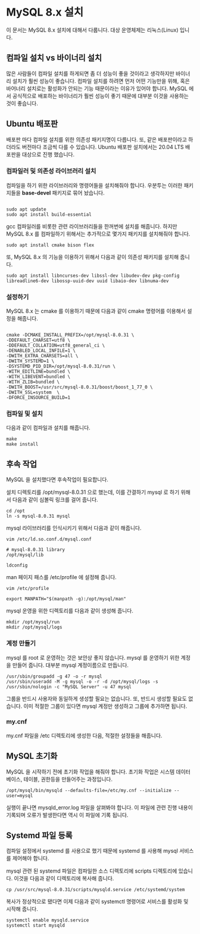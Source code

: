 # MySQL 8.x 설치

이 문서는 MySQL 8.x 설치에 대해서 다룹니다. 대상 운영체제는 리눅스(Linux) 입니다.

## 컴파일 설치 vs 바이너리 설치

많은 사람들이 컴파일 설치를 하게되면 좀 더 성능이 좋을 것이라고 생각하지만 바이너리 설치가 훨씬 성능이 좋습니다.
컴파일 설치를 하려면 먼저 어떤 기능만을 위해, 혹은 바어너리 설치로는 활성화가 안되는 기능 때문이라는 이유가 있어야 합니다.
MySQL 에서 공식적으로 배포하는 바이너리가 훨씬 성능이 좋기 때문에 대부분 이것을 사용하는 것이 좋습니다.

## Ubuntu 배포판

배포판 마다 컴파일 설치를 위한 의존성 패키지명이 다릅니다. 또, 같은 배포판이라고 하더라도 버전마다 조금씩 다를 수 있습니다.
Ubuntu 배포판 설치에서는 20.04 LTS 배포판을 대상으로 진행 했습니다.

### 컴파일러 및 의존성 라이브러리 설치

컴파일을 하기 위한 라이브러리와 명령어들을 설치해줘야 합니다. 우분투는 이러한 패키지들을 **base-devel** 패키지로 묶어 놨습니다.

```console

sudo apt update
sudo apt install build-essential

```

gcc 컴파일러를 비롯한 관련 라이브러리들을 한꺼번에 설치를 해줍니다. 하지만 MySQL 8.x 를 컴파일하기 위해서는 추가적으로 몇가지 패키지를 설치해줘야 합니다.

```console
sudo apt install cmake bison flex
```

또, MySQL 8.x 의 기능을 이용하기 위해서 다음과 같이 의존성 패키지를 설치해 줍니다.

```console
sudo apt install libncurses-dev libssl-dev libudev-dev pkg-config libreadline6-dev libossp-uuid-dev uuid libaio-dev libnuma-dev

```

### 설정하기

MySQL 8.x 는 cmake 를 이용하기 때문에 다음과 같이 cmake 명령어를 이용해서 설정을 해줍니다.

```console

cmake -DCMAKE_INSTALL_PREFIX=/opt/mysql-8.0.31 \
-DDEFAULT_CHARSET=utf8 \
-DDEFAULT_COLLATION=utf8_general_ci \
-DENABLED_LOCAL_INFILE=1 \
-DWITH_EXTRA_CHARSETS=all \
-DWITH_SYSTEMD=1 \
-DSYSTEMD_PID_DIR=/opt/mysql-8.0.31/run \
-WITH_EDITLINE=bundled \
-WITH_LIBEVENT=bundled \
-WITH_ZLIB=bundled \
-DWITH_BOOST=/usr/src/mysql-8.0.31/boost/boost_1_77_0 \
-DWITH_SSL=system  \
-DFORCE_INSOURCE_BUILD=1

```

### 컴파일 및 설치

다음과 같이 컴파일과 설치를 해줍니다.

```console
make
make install
```

## 후속 작업

MySQL 을 설치했다면 후속작업이 필요합니다.

설치 디렉토리를 /opt/mysql-8.0.31 으로 했는데, 이를 간결하기 mysql 로 하기 위해서 다음과 같이 심볼릭 링크를 걸어 줍니다.

```console
cd /opt
ln -s mysql-8.0.31 mysql
```

mysql 라이브러리를 인식시키기 위해서 다음과 같이 해줍니다.

```console
vim /etc/ld.so.conf.d/mysql.conf

# mysql-8.0.31 library
/opt/mysql/lib

ldconfig
```

man 페이지 패스를 /etc/profile 에 설정해 줍니다.

```console
vim /etc/profile

export MANPATH="$(manpath -g):/opt/mysql/man"
```

mysql 운영을 위한 디렉토리를 다음과 같이 생성해 줍니다.

```console
mkdir /opt/mysql/run
mkdir /opt/mysql/logs
```

### 계정 만들기

mysql 를 root 로 운영하는 것은 보안상 좋지 않습니다. mysql 를 운영하기 위한 계정을 만들어 줍니다. 대부분 mysql 계정이름으로 만듭니다.

```console
/usr/sbin/groupadd -g 47 -o -r mysql
/usr/sbin/useradd -M -g mysql -o -r -d /opt/mysql/logs -s /usr/sbin/nologin -c "MySQL Server" -u 47 mysql
```

그룹을 반드시 사용자와 동일하게 생성할 필요는 없습니다. 또, 반드시 생성할 필요도 없습니다. 이미 적절한 그룹이 있다면 mysql 계정만 생성하고 그룹에 추가하면 됩니다.

### my.cnf

my.cnf 파일을 /etc 디렉토리에 생성한 다음, 적절한 설정들을 해줍니다.

## MySQL 초기화

MySQL 을 시작하기 전에 초기화 작업을 해줘야 합니다. 초기화 작업은 시스템 데이터베이스, 테이블, 권한등을 만들어주는 과정입니다.

```console
/opt/mysql/bin/mysqld --defaults-file=/etc/my.cnf --initialize --user=mysql
```

실행이 끝나면 mysqld_error.log 파일을 살펴봐야 합니다. 이 파일에 관련 진행 내용이 기록되며 오류가 발생한다면 역시 이 파일에 기록 됩니다.

## Systemd 파일 등록

컴파일 설정에서 systemd 를 사용으로 했기 때문에 systemd 를 사용해 mysql 서비스를 제어해야 합니다.

mysql 관련 된 systemd 파일은 컴파일한 소스 디렉토리에 scripts 디렉토리에 있습니다. 이것을 다음과 같이 디렉토리에 복사해 줍니다.

```console
cp /usr/src/mysql-8.0.31/scripts/mysqld.service /etc/systemd/system
```

복사가 정상적으로 됐다면 이제 다음과 같이 systemctl 명령어로 서비스를 활성화 및 시작해 줍니다.

```console
systemctl enable mysqld.service
systemctl start mysqld
```
